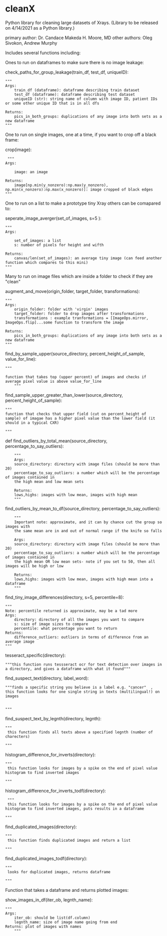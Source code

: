 # cleanX
Python library for cleaning large datasets of Xrays. (Library to be released on 4/14/2021 as a Python library.)

primary author: Dr. Candace Makeda H. Moore, MD
other authors: Oleg Sivokon, Andrew Murphy

Includes several functions including: 


Ones to run on dataframes to make sure there is no image leakage: 

check_paths_for_group_leakage(train_df, test_df, uniqueID):

    """
    Args:
        train_df (dataframe): dataframe describing train dataset
        test_df (dataframe): dataframe describing test dataset
        uniqueID (str): string name of column with image ID, patient IDs or some other unique ID that is in all dfs
    
    Returns:
        pics_in_both_groups: duplications of any image into both sets as a new dataframe
    """
    
    
One to run on single images, one at a time, if you want to crop off a black frame:

crop(image):

     """
    Args:
        
        image: an image 
    
    Returns:
        image[np.min(y_nonzero):np.max(y_nonzero), np.min(x_nonzero):np.max(x_nonzero)]: image cropped of black edges
    """
    
   
One to run on a list to make a prototype tiny Xray others can be comapared to: 


seperate_image_averger(set_of_images, s=5 ):

    """
    Args:
        
        set_of_images: a list 
        s: number of pixels for height and wifth
    
    Returns:
        canvas/len(set_of_images): an average tiny image (can feed another function which compares to this mini)
    """
    
Many to run on image files which are inside a folder to check if they are "clean"

augment_and_move(origin_folder, target_folder, transformations):
    
    """
    Args:
        origin_folder: folder with 'virgin' images
        target_folder: folder to drop images after transformations
        transformations : example tranformations = [ImageOps.mirror, ImageOps.flip]...some function to transform the image
    
    Returns:
        pics_in_both_groups: duplications of any image into both sets as a new dataframe
    """
   


find_by_sample_upper(source_directory, percent_height_of_sample,  value_for_line):
 
    """

    function that takes top (upper percent) of images and checks if average pixel value is above value_for_line
        """         

find_sample_upper_greater_than_lower(source_directory, percent_height_of_sample):
 
    """
    function that checks that upper field (cut on percent_height of sample) of imagae has a higher pixel value than the lower field (it should in a typical CXR)
     
    """
    
def find_outliers_by_total_mean(source_directory, percentage_to_say_outliers):

        """
        Args:
        source_directory: directory with image files (should be more than 20)
        percentage_to_say_outliers: a number which will be the percentage of images contained in 
        the high mean and low mean sets
    
        Returns:
        lows,highs: images with low mean, images with high mean
        """
        


find_outliers_by_mean_to_df(source_directory, percentage_to_say_outliers):

        """
        Important note: approximate, and it can by chance cut the group so images with 
        the same mean are in and out of normal range if the knife so falls
        
        Args:
        source_directory: directory with image files (should be more than 20)
        percentage_to_say_outliers: a number which will be the percentage of images contained in 
        the high mean OR low mean sets- note if you set to 50, then all images will be high or low
    
        Returns:
        lows,highs: images with low mean, images with high mean into a dataframe
        """
        


find_tiny_image_differences(directory, s=5, percentile=8): 

    """
    Note: percentile returned is approximate, may be a tad more 
    Args:
        directory: directory of all the images you want to compare
        s: size of image sizes to compare
        percentile: what percentage you want to return
    Returns:
        difference_outliers: outliers in terms of difference from an average image
    """
      

tesseract_specific(directory):

 
    """this function runs tessseract ocr for text detection over images in a directory, and gives a dataframe with what it found"""
   

find_suspect_text(directory, label_word):
 
    """finds a specific string you believe is a label e.g. "cancer"  , this function looks for one single string in texts (multilingual!) on images

     
    """

find_suspect_text_by_legnth(directory, legnth):
 
    """
     this function finds all texts above a specified legnth (number of charecters)
      
    """
   
histogram_difference_for_inverts(directory):
 
    """
     this function looks for images by a spike on the end of pixel value histogram to find inverted images
      
    """
          
histogram_difference_for_inverts_todf(directory):


     """
     this function looks for images by a spike on the end of pixel value histogram to find inverted images, puts results in a dataframe
      
    """
    

find_duplicated_images(directory):
 
    """
     this function finds duplicated images and return a list
      
    """
   
find_duplicated_images_todf(directory):
 
    """
     looks for duplicated images, returns dataframe
     
    """

Function that takes a dataframe and returns plotted images:

show_images_in_df(iter_ob, legnth_name):

    """
    Args:
        iter_ob: should be list(df.column)
        legnth_name: size of image name going from end
    Returns: plot of images with names    
        """
    
           
